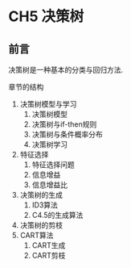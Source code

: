 # CH5 决策树

## 前言

决策树是一种基本的分类与回归方法.

章节的结构

1. 决策树模型与学习
   1. 决策树模型
   1. 决策树与if-then规则
   1. 决策树与条件概率分布
   1. 决策树学习
1. 特征选择
   1. 特征选择问题
   1. 信息增益
   1. 信息增益比
1. 决策树的生成
   1. ID3算法
   1. C4.5的生成算法
1. 决策树的剪枝
1. CART算法
   1. CART生成
   1. CART剪枝

